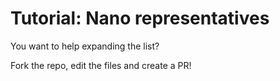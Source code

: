 # Tutorial: Nano representatives

You want to help expanding the list?

Fork the repo, edit the files and create a PR!
